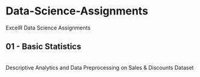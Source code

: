 # Data-Science-Assignments
ExcelR Data Science Assignments
<br>
<H2> 01 - Basic Statistics </H2>
<br>
Descriptive Analytics and Data Preprocessing on Sales & Discounts Dataset